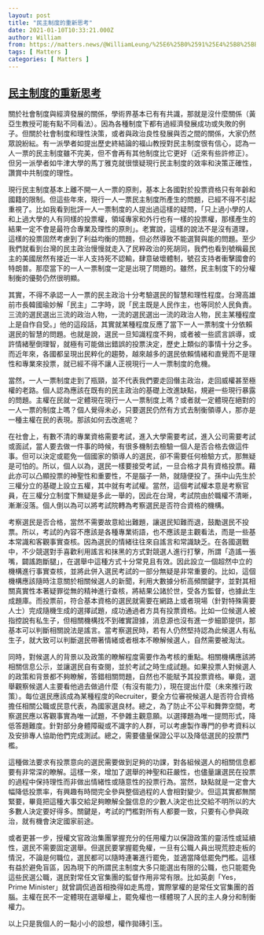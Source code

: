 ```yaml
---
layout: post
title: "民主制度的重新思考"
date: 2021-01-10T10:33:21.000Z
author: William
from: https://matters.news/@WilliamLeung/%25E6%25B0%2591%25E4%25B8%25BB%25E5%2588%25B6%25E5%25BA%25A6%25E7%259A%2584%25E9%2587%258D%25E6%2596%25B0%25E6%2580%259D%25E8%2580%2583-bafyreiatrn5vseflqrx6kck6snd55v75peoqz42trzffja233hvi5pfhyu
tags: [ Matters ]
categories: [ Matters ]
---
```

<!--1610274801000-->
[民主制度的重新思考](https://matters.news/@WilliamLeung/%25E6%25B0%2591%25E4%25B8%25BB%25E5%2588%25B6%25E5%25BA%25A6%25E7%259A%2584%25E9%2587%258D%25E6%2596%25B0%25E6%2580%259D%25E8%2580%2583-bafyreiatrn5vseflqrx6kck6snd55v75peoqz42trzffja233hvi5pfhyu)
------

<div>
<p>關於社會制度與經濟發展的關係，學術界基本已有有共識，那就是沒什麼關係（黃亞生教授可能有點不同看法）。因為各種制度下都有過經濟發展成功或失敗的例子。但關於社會制度和理性決策，或者與政治良性發展與否之間的關係，大家仍然眾說紛紜。有一派學者如提出歷史終結論的福山教授對民主制度很有信心，認為一人一票的民主制度雖不完美，但不會再有其他制度比它更好（近來有些許修正）。但另一派學者如牛津大學的馬丁雅克就很懷疑現行民主制度的效率和決策正確性，讚賞中共制度的理性。</p><p>現行民主制度基本上離不開一人一票的原則，基本上各國對於投票資格只有年齡和國籍的限制。但這些年來，現行一人一票民主制度所產生的問題，已經不得不引起重視了。比如我看到批評一人一票制度的人提出過這樣的疑問，「只上過小學的人和上過大學的人有同樣的投票權，領域專家和外行也有一樣的投票權，那樣產生的結果一定不會是最符合專業及理性的原則」。老實說，這樣的說法不是沒有道理，這樣的投票固然考慮到了利益均衡的問題，但必然導致不能選賢與能的問題。至少我們就看到台灣的民主政治慢慢就走入了民粹政治的死胡同，我們也看到號稱最民主的美國居然有接近一半人支持死不認輸，肆意破壞體制，號召支持者衝擊國會的特朗普。那麼當下的一人一票制度一定是出現了問題的。雖然，民主制度下的分權制衡的優勢仍然很明顯。</p><p>其實，不得不承認一人一票的民主政治十分考驗選民的智慧和理性程度。台灣高雄前市長韓國瑜妙解「民主」二字時，説「民主既是人民作主，也等同於人民負責。三流的選民選出三流的政治人物，一流的選民選出一流的政治人物，民主某種程度上是自作自受。」他的這段話，其實就某種程度反應了當下一人一票制度十分依賴選民的智慧的問題。也就是說，選民一旦知識程度不夠，或者被一些謊言誤導，或許情緒壓倒理智，就極有可能做出錯誤的投票決定，歷史上類似的事情十分之多。而近年來，各國都呈現出民粹化的趨勢，越來越多的選民依賴情緒和直覺而不是理性和專業來投票，就已經不得不讓人正視現行一人一票制度的危機。</p><p>當然，一人一票制度走到了瓶頸，並不代表我們要走回僭主政治，走回威權甚至極權的老路。個人認為應該在既有的民主政治的基礎上改進缺點，規避一些現行暴露的問題。主權在民就一定體現在現行一人一票制度上嗎？或者就一定體現在絕對的一人一票的制度上嗎？個人覺得未必，只要選民仍然有方式去制衡領導人，那亦是一種主權在民的表現。那該如何去改進呢？</p><p>在社會上，有數不清的專業資格需要考試，進入大學需要考試，進入公司需要考試或面試，當人要去做一件事的時候，有很多機制去檢驗一個人是否合格去做這件事。但可以決定或罷免一個國家的領導人的選民，卻不需要任何檢驗方式，那無疑是可怕的。所以，個人以為，選民一樣要接受考試，一旦合格才具有資格投票。藉此亦可以凸顯投票的神聖性和重要性，不是腦子一熱，就隨便投了。孫中山先生於三權分立的基礎上設立五權，其中就有考試權。當然，這個考試權本意是考察官員，在三權分立制度下無疑是多此一舉的，因此在台灣，考試院由於職權不清晰，漸漸沒落。個人倒以為可以將考試院轉為考察選民是否符合資格的機構。</p><p>考察選民是否合格，當然不需要故意給出難題，讓選民知難而退，鼓勵選民不投票。所以，考試的內容不應該是各種專業術語，也不應該是主觀看法，而是一些基本常識和客觀事實查核。因為選民的情緒往往來自謠言和常識缺乏。在各國選戰中，不少競選對手喜歡利用謠言和抹黑的方式對競選人進行打擊，所謂「造謠一張嘴，闢謠跑斷腿」，在選舉中這種方式十分常見且有效。因此設立一個超然中立的機構進行事實查核，並將此併入選民考試的一部分無疑是非常重要的。比如，這個機構應該隨時注意關於相關候選人的新聞，利用大數據分析高頻關鍵字，並對其相關真實性本著疑罪從無的精神進行查核，將結果公諸於世，受各方監督，也據此生成題庫。而投票前，符合基本資格的選民就需要在網路上或者現場（針對特殊需要人士）完成隨機生成的選擇試題，成功通過者方具有投票資格。比如一位候選人被指控說有私生子，但相關機構找不到確實證據，消息源也沒有進一步細節提供，那基本可以判斷相關說法是謠言。當考察選民時，若有人仍然堅持認為此候選人有私生子，就大致可以判斷選民帶著情緒或者根本不瞭解候選人，自然需要被淘汰。</p><p>同時，對候選人的背景以及政策的瞭解程度需要作為考核的重點。相關機構應該將相關信息公示，並讓選民自有查閱，並於考試之時生成試題。如果投票人對候選人的政策和背景都不夠瞭解，答錯相關問題，自然也不能賦予其投票資格。畢竟，選舉觀察候選人主要看他過去做過什麼（有沒有能力），現在提出什麼（未來推行政策）。每位選民應該成為某種程度的Recruiter，要全方位審視候選人是否符合資格擔任相關公職或民意代表，為國家選良材。總之，為了防止不公平和舞弊空間，考察選民應以客觀事實為唯一試題，不參雜主觀意願。以選擇題為唯一提問形式，降低答題難度。針對部分身體障礙或不識字的人群，可以考慮製作專門的參考資料以及安排專人協助他們完成測試。總之，需要儘量保證公平以及降低選民的投票門檻。</p><p>這種做法要求有投票意向的選民需要做到足夠的功課，對各組候選人的相關信息都要有非常深的瞭解。這樣一來，增加了選舉的神聖和莊嚴性，也儘量讓選民在投票的過程中保持理性而非做出情緒性或隨意性的投票行為。當然，缺點就是一定會大幅降低投票率，有興趣有時間完全參與整個過程的人會相對變少。但這其實都無關緊要，畢竟把這種大事交給足夠瞭解全盤信息的少數人決定也比交給不明所以的大多數人決定要好得多。關鍵是，考試的門檻對所有人都要一致，只要有心參與政治，就有機會決定國家前途。</p><p>或者更甚一步，授權文官政治集團掌握充分的任用權力以保證政策的靈活性或延續性，選民不需要固定選舉。但選民要掌握罷免權，一旦有公職人員出現荒腔走板的情況，不論是何職位，選民都可以隨時連署進行罷免，並適當降低罷免門檻。這樣有益於避免盲區，因為現下的所謂民主制度大多只能選出有限的公職，也只能罷免這些民選公職，選民對常任文官集團的監督作用非常有限。比如英劇「Yes，Prime Minister」就曾調侃過首相換得如走馬燈，實際掌權的是常任文官集團的首腦。主權在民不一定體現在選舉權上，罷免權也一樣體現了人民的主人身分和制衡權力。</p><p>以上只是我個人的一點小小的設想，權作拋磚引玉。</p><p><br></p><p><br></p><p><br></p><p><br></p><p><br></p><p><br></p><p><br></p><p><br></p>
</div>
